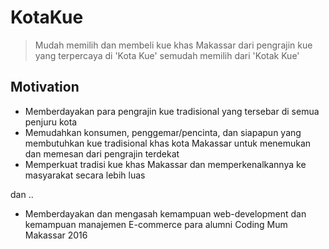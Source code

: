 # KotaKue
>Mudah memilih dan membeli kue khas Makassar dari pengrajin kue yang terpercaya di 'Kota Kue' semudah memilih dari 'Kotak Kue' 

## Motivation
* Memberdayakan para pengrajin kue tradisional yang tersebar di semua penjuru kota
* Memudahkan konsumen, penggemar/pencinta, dan siapapun yang membutuhkan kue tradisional khas kota Makassar untuk menemukan dan memesan dari pengrajin terdekat
* Memperkuat tradisi kue khas Makassar dan memperkenalkannya ke masyarakat secara lebih luas

dan ..
* Memberdayakan dan mengasah kemampuan web-development dan kemampuan manajemen E-commerce para alumni Coding Mum Makassar 2016
 
